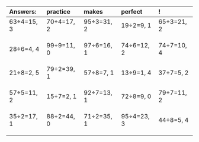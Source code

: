 | Answers: | practice | makes | perfect | ! |
| :--- | :--- | :--- | :--- | :--- |
| 63÷4=15, 3 | 70÷4=17, 2 | 95÷3=31, 2 | 19÷2=9, 1 | 65÷3=21, 2 | 
|   |   |   |   |   | 
|   |   |   |   |   | 
|   |   |   |   |   | 
| 28÷6=4, 4 | 99÷9=11, 0 | 97÷6=16, 1 | 74÷6=12, 2 | 74÷7=10, 4 | 
|   |   |   |   |   | 
|   |   |   |   |   | 
|   |   |   |   |   | 
| 21÷8=2, 5 | 79÷2=39, 1 | 57÷8=7, 1 | 13÷9=1, 4 | 37÷7=5, 2 | 
|   |   |   |   |   | 
|   |   |   |   |   | 
|   |   |   |   |   | 
| 57÷5=11, 2 | 15÷7=2, 1 | 92÷7=13, 1 | 72÷8=9, 0 | 79÷7=11, 2 | 
|   |   |   |   |   | 
|   |   |   |   |   | 
|   |   |   |   |   | 
| 35÷2=17, 1 | 88÷2=44, 0 | 71÷2=35, 1 | 95÷4=23, 3 | 44÷8=5, 4 | 
|   |   |   |   |   | 
|   |   |   |   |   | 
|   |   |   |   |   | 
